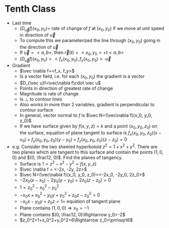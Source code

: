 # Tenth Class
* Last time
  * $(D_{\vec u}f)(x_0, y_0)=$ rate of change of $f$ at $(x_0, y_0)$ if we move at unit speed in direction of $\vec u$
  * To compute this we parameterized the line through $(x_0, y_0)$ going in the direction of $\vec u$
  * If $\vec u=<a, b>$, then $\vec r(t)=<x_0, y_0>+t<a, b>$
  * $(D_{\vec u}f)(x_0, y_0)=<f_x(x_0, y_0), f_y(x_0, y_0)>\cdot \vec u$
* Gradient
  * $\vec \nabla f=<f_x, f_y>$
  * Is a vector field, i.e. for each $(x_0, y_0)$ the gradient is a vector
  * $D_{\vec u}f=\vec\nabla f\cdot \vec u$
  * Points in direction of greatest rate of change
  * Magnitude is rate of change
  * Is $\perp$ to contour lines
  * Also works in more than 2 variables, gradient is perpendicular to contour surface
  * In general, vector normal to $f$ is $\vec N=(\vec\nabla f)(x_0, y_0, z_0)$
  * If we have surface given by $f(x, y, z)=k$ and a point $(x_0, y_0, z_0)$ on the surface, equation of plane tangent to surface is $f_x(x_0, y_0, z_0)(x-x_0)+f_y(x_0, y_0, z_0)(y-y_0)+f_z(x_0, y_0, z_0)(z-z_0)=0$
* e.g. Consider the two sheeted hyperboloid $z^2=1+x^2+y^2$. There are two planes which are tangent to this surface and contain the points $(1, 0, 0)$ and $(0, \frac12, 0)$. Find the planes of tangency. 
  * Surface is $1=z^2-x^2-y^2=f(x, y, z)$
  * $\vec \nabla f = <-2x, -2y, 2z>$
  * $\vec N=(\vec\nabla f)(x_0, y_0, z_0)=<-2x_0, -2y_0, 2z_0>$
  * $-2x_0(x-x_0)-2y_0(y-y_0)+2z_0(z-z_0)=0$
  * $1=z_0^2-x_0^2-y_0^2$
  * $-x_0x+x_0^2-y_0y+y_0^2+z_0z-z_0^2=0$
  * $-x_0x-y_0y+z_0z=1=$ equation of tangent plane
  * Plane contains $(1, 0, 0)\Rightarrow x_0=-1$
  * Plane contains $(0, \frac12, 0)\Rightarrow y_0=-2$
  * $z_0^2=1+x_0^2+y_0^2=6\Rightarrow z_0=\pm\sqrt6$